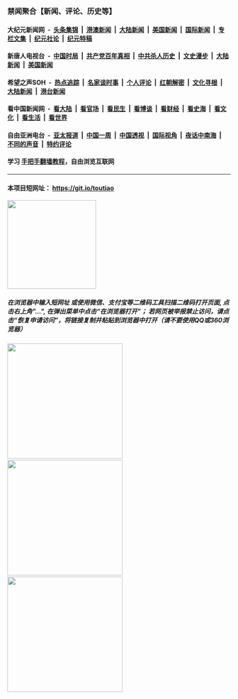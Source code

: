 ### 禁闻聚合【新闻、评论、历史等】

#### 大纪元新闻网 &nbsp;-&nbsp; [头条集锦](indexes/E头条集锦.md?t=02150922) &nbsp;|&nbsp; [港澳新闻](indexes/E港澳新闻.md?t=02150922)  &nbsp;|&nbsp; [大陆新闻](indexes/E大陆新闻.md?t=02150922) &nbsp;|&nbsp; [美国新闻](indexes/E美国新闻.md?t=02150922) &nbsp;|&nbsp; [国际新闻](indexes/E国际新闻.md?t=02150922) &nbsp;|&nbsp; [专栏文集](indexes/E专栏文集.md?t=02150922) &nbsp;|&nbsp; [纪元社论](indexes/E纪元社论.md?t=02150922) &nbsp;|&nbsp; [纪元特稿](indexes/E纪元特稿.md?t=02150922) 

#### 新唐人电视台 &nbsp;-&nbsp; [中国时局](indexes/N中国时局.md?t=02150922) &nbsp;|&nbsp; [共产党百年真相](indexes/N共产党百年真相.md?t=02150922) &nbsp;|&nbsp; [中共杀人历史](indexes/N中共杀人历史.md?t=02150922) &nbsp;|&nbsp; [文史漫步](indexes/N文史漫步.md?t=02150922) &nbsp;|&nbsp; [大陆新闻](indexes/N大陆新闻.md?t=02150922) &nbsp;|&nbsp; [美国新闻](indexes/N美国新闻.md?t=02150922)

#### 希望之声SOH &nbsp;-&nbsp; [热点追踪](indexes/H热点追踪.md?t=02150922) &nbsp;|&nbsp; [名家谈时事](indexes/H名家谈时事.md?t=02150922) &nbsp;|&nbsp; [个人评论](indexes/H个人评论.md?t=02150922)  &nbsp;|&nbsp; [红朝解密](indexes/H红朝解密.md?t=02150922) &nbsp;|&nbsp; [文化寻根](indexes/H文化寻根.md?t=02150922) &nbsp;|&nbsp; [大陆新闻](indexes/H大陆新闻.md?t=02150922) &nbsp;|&nbsp; [港台新闻](indexes/H港台新闻.md?t=02150922)

#### 看中国新闻网 &nbsp;-&nbsp; [看大陆](indexes/S看大陆.md?t=02150922) &nbsp;|&nbsp; [看官场](indexes/S看官场.md?t=02150922) &nbsp;|&nbsp; [看民生](indexes/S看民生.md?t=02150922)  &nbsp;|&nbsp; [看博谈](indexes/S看博谈.md?t=02150922) &nbsp;|&nbsp; [看财经](indexes/S看财经.md?t=02150922) &nbsp;|&nbsp; [看史海](indexes/S看史海.md?t=02150922) &nbsp;|&nbsp; [看文化](indexes/S看文化.md?t=02150922) &nbsp;|&nbsp; [看生活](indexes/S看生活.md?t=02150922) &nbsp;|&nbsp; [看世界](indexes/S看世界.md?t=02150922)

#### 自由亚洲电台 &nbsp;-&nbsp; [亚太报道](indexes/R亚太报道.md?t=02150922) &nbsp;|&nbsp; [中国一周](indexes/R中国一周.md?t=02150922) &nbsp;|&nbsp; [中国透视](indexes/R中国透视.md?t=02150922)  &nbsp;|&nbsp; [国际视角](indexes/R国际视角.md?t=02150922) &nbsp;|&nbsp; [夜话中南海](indexes/R夜话中南海.md?t=02150922) &nbsp;|&nbsp; [不同的声音](indexes/R不同的声音.md?t=02150922) &nbsp;|&nbsp; [特约评论](indexes/R特约评论.md?t=02150922)

#### 学习 [手把手翻墙教程](https://github.com/gfw-breaker/guides/wiki)，自由浏览互联网

----

#### 本项目短网址： https://git.io/toutiao
<img src="https://raw.githubusercontent.com/gfw-breaker/banned-news/master/scripts/img/qr.png" width="200px"/>  

##### 在浏览器中输入短网址 或使用微信、支付宝等二维码工具扫描二维码打开页面, 点击右上角"...", 在弹出菜单中点击“在浏览器打开”； 若网页被举报禁止访问，请点击“恢复申请访问”，将链接复制并粘贴到浏览器中打开（请不要使用QQ或360浏览器）

<img src="https://raw.githubusercontent.com/gfw-breaker/banned-news/master/scripts/img/1.png" width="260px"/> &nbsp; <img src="https://raw.githubusercontent.com/gfw-breaker/banned-news/master/scripts/img/2.png" width="260px"/> &nbsp; <img src="https://raw.githubusercontent.com/gfw-breaker/banned-news/master/scripts/img/3.png" width="260px"/>
